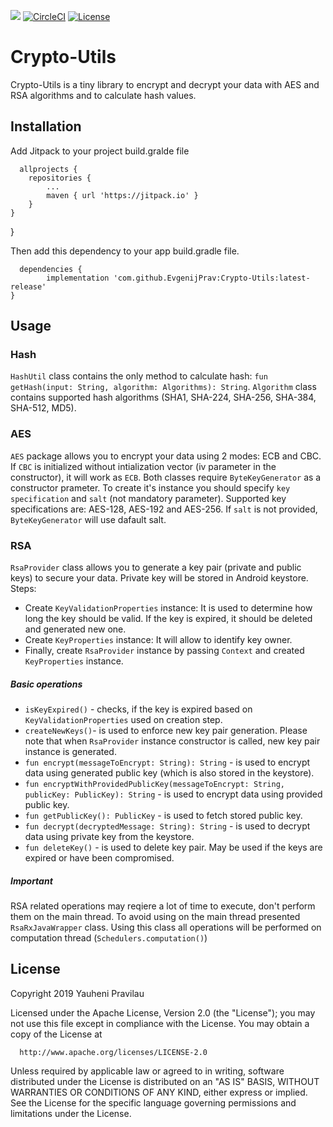 [![](https://jitpack.io/v/EvgenijPrav/Crypto-Utils.svg)](https://jitpack.io/#EvgenijPrav/Crypto-Utils) [![CircleCI](https://circleci.com/gh/EvgenijPrav/Crypto-Utils.svg?style=svg)](https://circleci.com/gh/EvgenijPrav/Crypto-Utils) [![License](https://img.shields.io/badge/License-Apache%202.0-blue.svg)](https://opensource.org/licenses/Apache-2.0)
# Crypto-Utils
Crypto-Utils is a tiny library to encrypt and decrypt your data with AES and RSA algorithms and to calculate hash values.

## Installation

Add Jitpack to your project build.gralde file
      
      allprojects {
		repositories {
			...
			maven { url 'https://jitpack.io' }
		}
	}
}

Then add this dependency to your app build.gradle file.

      dependencies {
	        implementation 'com.github.EvgenijPrav:Crypto-Utils:latest-release'
	}
  
## Usage

### Hash
`HashUtil` class contains the only method to calculate hash: `fun getHash(input: String, algorithm: Algorithms): String`.
`Algorithm` class contains supported hash algorithms (SHA1, SHA-224, SHA-256, SHA-384, SHA-512, MD5).

### AES
`AES` package allows you to encrypt your data using 2 modes: ECB and CBC.
If `CBC` is initialized without intialization vector (iv parameter in the constructor), it will work as `ECB`.
Both classes require `ByteKeyGenerator` as a constructor prameter. To create it's instance you should specify `key specification` and `salt` (not mandatory parameter).
Supported key specifications are: AES-128, AES-192 and AES-256.
If `salt` is not provided, `ByteKeyGenerator` will use dafault salt.

### RSA
`RsaProvider` class allows you to generate a key pair (private and public keys) to secure your data. Private key will be stored in Android keystore.
Steps:
* Create `KeyValidationProperties` instance:
It is used to determine how long the key should be valid. If the key is expired, it should be deleted and generated new one.
* Create `KeyProperties` instance:
It will allow to identify key owner.
* Finally, create `RsaProvider` instance by passing `Context` and created `KeyProperties` instance.

##### Basic operations
* `isKeyExpired()` - checks, if the key is expired based on `KeyValidationProperties` used on creation step.
* `createNewKeys()`- is used to enforce new key pair generation. Please note that when `RsaProvider` instance constructor is called, new key pair instance is generated.
* `fun encrypt(messageToEncrypt: String): String` - is used to encrypt data using generated public key (which is also stored in the keystore).
* `fun encryptWithProvidedPublicKey(messageToEncrypt: String, publicKey: PublicKey): String` - is used to encrypt data using provided public key.
* `fun getPublicKey(): PublicKey` - is used to fetch stored public key.
* `fun decrypt(decryptedMessage: String): String` - is used to decrypt data using private key from the keystore.
* `fun deleteKey()` - is used to delete key pair. May be used if the keys are expired or have been compromised.
##### Important
RSA related operations may reqiere a lot of time to execute, don't perform them on the main thread. To avoid using on the main thread presented `RsaRxJavaWrapper` class. Using this class all operations will be performed on computation thread (`Schedulers.computation()`)

## License

Copyright 2019 Yauheni Pravilau

   Licensed under the Apache License, Version 2.0 (the "License");
   you may not use this file except in compliance with the License.
   You may obtain a copy of the License at
         
      http://www.apache.org/licenses/LICENSE-2.0

   Unless required by applicable law or agreed to in writing, software
   distributed under the License is distributed on an "AS IS" BASIS,
   WITHOUT WARRANTIES OR CONDITIONS OF ANY KIND, either express or implied.
   See the License for the specific language governing permissions and
   limitations under the License.
